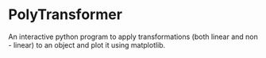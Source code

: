 # PolyTransformer
An interactive python program to apply transformations (both linear and non - linear) to an object and plot it using matplotlib.
